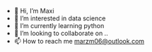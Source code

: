 - 👋 Hi, I’m Maxi
- 👀 I’m interested in data science
- 🌱 I’m currently learning python
- 💞️ I’m looking to collaborate on ..
- 📫 How to reach me marzm06@outlook.com

<!---
09maxi/09maxi is a ✨ special ✨ repository because its `README.md` (this file) appears on your GitHub profile.
You can click the Preview link to take a look at your changes.
--->
